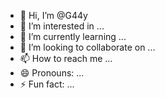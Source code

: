 - 👋 Hi, I’m @G44y
- 👀 I’m interested in ...
- 🌱 I’m currently learning ...
- 💞️ I’m looking to collaborate on ...
- 📫 How to reach me ...
- 😄 Pronouns: ...
- ⚡ Fun fact: ...

<!---
G44y/G44y is a ✨ special ✨ repository because its `README.md` (this file) appears on your GitHub profile.
You can click the Preview link to take a look at your changes.
--->
